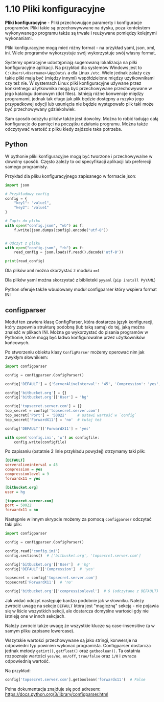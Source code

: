 1.10 Pliki konfiguracyjne
=============================================

**Pliki konfiguracyjne** - Pliki przechowujące paramerty i konfiguracje programów. Pliki takie są przechowywwane na dysku, poza kontekstem wykonywanego programu także są trwałe i reużywane pomiędzy kolejnymi wykonaniami.

Pliki konfiguracyjne mogą mieć różny format - na przykład yaml, json, xml, ini. Wiele programów wykorzystuje swój wykorzystuje swój własny format. 

Systemy operacyjne udostępniają sugerowaną lokalizacja na pilki konfiguracyjne aplikacji. Na przykład dla systemów Windows jest to `C:\Users\<Username>\AppData\` a dla Linux `/etc`. Wiele jednak zalaży czy takie pliki mają być (między innymi) współdzielone między użytkownikami czy też nie. W systemach Linux pliki konfiguracyjne używane przez konkretnego użytkownika mogą być przechowywane przechowywane w jego katalogu domowym (dot files). Istnieją różne konwencje między programami, jednak tak długo jak plik będzie dostępny a ryzyko jego przypadkowej edycji lub usunięcia nie będzie występowało plik taki może być przechowywany gdziekolwiek.

Sam sposób odczytu plików także jest dowolny. Można to robić ładując całą konfiguracje do pamięci na początku działania programu. Można także odczytywać wartość z pliku kiedy zajdzoie taka potrzeba. 

## Python

W pythonie pliki konfiguracyjne mogą być tworzone i przechowywalne w dowolny sposób. Często zależy to od specyfikacji aplikacji lub preferecji samego programisty. 

Przykład dla pliku konfiguracyjnego zapisanego w formacie json:
```python
import json

# Przykładowy config
config = {
    "key1": "value1",
    "key2": "value1"
}

# Zapis do pliku
with open("config.json", "wb") as f:
    f.write(json.dumps(config).encode("utf-8"))


# Odczyt z pliku
with open("config.json", "rb") as f:
    read_config = json.loads(f.read().decode('utf-8'))

print(read_config)
```

Dla plików xml można skorzystać z modułu `xml`

Dla plików yaml można skorzystać z biblioteki `pyyaml` (`pip install PyYAML`) 

Python oferuje także wbudowany moduł configparser który wspiera format INI

## configparser

Moduł ten zawiera klasę ConfigParser, która dostarcza język konfiguracji, który zapewnia strukturę podobną (lub taką samą) do tej, jaką można znaleźć w plikach INI. Można go wykorzystać do pisania programów w Pythonie, które mogą być ładwo konfigurowalne przez użytkowników końcowych.

Po stworzeniu obiektu klasy `ConfigParser` możemy operować nim jak zwykłym słownikiem:
```python
import configparser

config = configparser.ConfigParser()

config['DEFAULT'] = {'ServerAliveInterval': '45', 'Compression': 'yes', 'CompressionLevel': '9'}

config['bitbucket.org'] = {}
config['bitbucket.org']['User'] = 'hg'

config['topsecret.server.com'] = {}
top_secret = config['topsecret.server.com']
top_secret['Port'] = '50022'     # ustawi wartość w `config`
top_secret['ForwardX11'] = 'no'  # tutaj też

config['DEFAULT']['ForwardX11'] = 'yes'

with open('config.ini', 'w') as configfile:
    config.write(configfile)
```

Po zapisaniu (ostatnie 2 linie przykładu powyżej) otrzymamy taki plik:

```ini
[DEFAULT]
serveraliveinterval = 45
compression = yes
compressionlevel = 9
forwardx11 = yes

[bitbucket.org]
user = hg

[topsecret.server.com]
port = 50022
forwardx11 = no
```

Następnie w innym skrypcie możemy za pomocą `configparser` odczytać taki plik:

```python
import configparser

config = configparser.ConfigParser()

config.read('config.ini')
config.sections()  # ['bitbucket.org', 'topsecret.server.com']

config['bitbucket.org']['User']  # 'hg'
config['DEFAULT']['Compression']  # 'yes'

topsecret = config['topsecret.server.com']
topsecret['ForwardX11']  # 'no'

config['bitbucket.org']['compressionlevel']  # 9 (odczytane z DEFAULT)
```

Jak widać odczyt następuje bardzo podobnie jak w słowniku. Należy zwrócić uwagę na sekcje `DEFAULT` która jest "magiczną" sekcją - nie pojawia się w liście wszystkich sekcji, ale dostarcza domyślne wartości gdy nie istnieją one w innch sekcjach. 

Należy zwrócić także uwagę że wszystkie klucze są case-insensitive (a w samym pliku zapisane lowercase).

Wszytskie wartości przechowywane są jako stringi, konwersje na odpowiedni typ powinien wykonać programista. Configparser dostarcza jednak metody `getint()`, `getfloat()` oraz `getboolean()`. Ta ostatnia rozpoznaje wartości `yes/no`, `on/off`, `true/false` oraz `1/0` i zwraca odpowiednią wartość.

Na przykład:

```python
config['topsecret.server.com'].getboolean('forwardx11')  # False
```

Pełna dokumentacja znajduje się pod adresem: https://docs.python.org/3/library/configparser.html